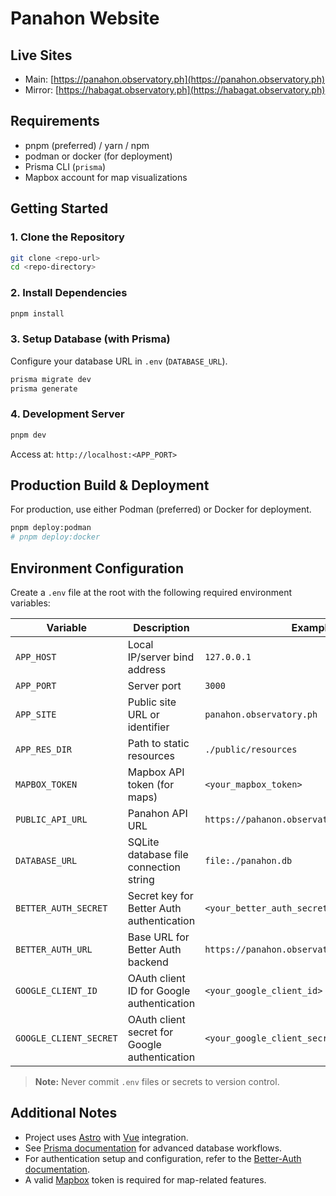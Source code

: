 # Panahon Website

## Live Sites

- Main: [https://panahon.observatory.ph](https://panahon.observatory.ph)
- Mirror: [https://habagat.observatory.ph](https://habagat.observatory.ph)

## Requirements

- pnpm (preferred) / yarn / npm
- podman or docker (for deployment)
- Prisma CLI (`prisma`)
- Mapbox account for map visualizations

## Getting Started

### 1. Clone the Repository

```sh
git clone <repo-url>
cd <repo-directory>
```

### 2. Install Dependencies

```sh
pnpm install
```

### 3. Setup Database (with Prisma)

Configure your database URL in `.env` (`DATABASE_URL`).

```sh
prisma migrate dev
prisma generate
```

### 4. Development Server

```sh
pnpm dev
```

Access at: `http://localhost:<APP_PORT>`

## Production Build & Deployment

For production, use either Podman (preferred) or Docker for deployment.

```sh
pnpm deploy:podman
# pnpm deploy:docker
```

## Environment Configuration

Create a `.env` file at the root with the following required environment variables:

| Variable               | Description                                   | Example                                      |
| ---------------------- | --------------------------------------------- | -------------------------------------------- |
| `APP_HOST`             | Local IP/server bind address                  | `127.0.0.1`                                  |
| `APP_PORT`             | Server port                                   | `3000`                                       |
| `APP_SITE`             | Public site URL or identifier                 | `panahon.observatory.ph`                     |
| `APP_RES_DIR`          | Path to static resources                      | `./public/resources`                         |
| `MAPBOX_TOKEN`         | Mapbox API token (for maps)                   | `<your_mapbox_token>`                        |
| `PUBLIC_API_URL`       | Panahon API URL                               | `https://pahanon.observatory.ph/data/api/v1` |
| `DATABASE_URL`         | SQLite database file connection string        | `file:./panahon.db`                          |
| `BETTER_AUTH_SECRET`   | Secret key for Better Auth authentication     | `<your_better_auth_secret>`                  |
| `BETTER_AUTH_URL`      | Base URL for Better Auth backend              | `https://panahon.observatory.ph`             |
| `GOOGLE_CLIENT_ID`     | OAuth client ID for Google authentication     | `<your_google_client_id>`                    |
| `GOOGLE_CLIENT_SECRET` | OAuth client secret for Google authentication | `<your_google_client_secret>`                |

> **Note:** Never commit `.env` files or secrets to version control.

## Additional Notes

- Project uses [Astro](https://astro.build) with [Vue](https://vuejs.org/) integration.
- See [Prisma documentation](https://www.prisma.io/docs/) for advanced database workflows.
- For authentication setup and configuration, refer to the [Better-Auth documentation](https://better-auth.com/docs).
- A valid [Mapbox](https://www.mapbox.com/) token is required for map-related features.

